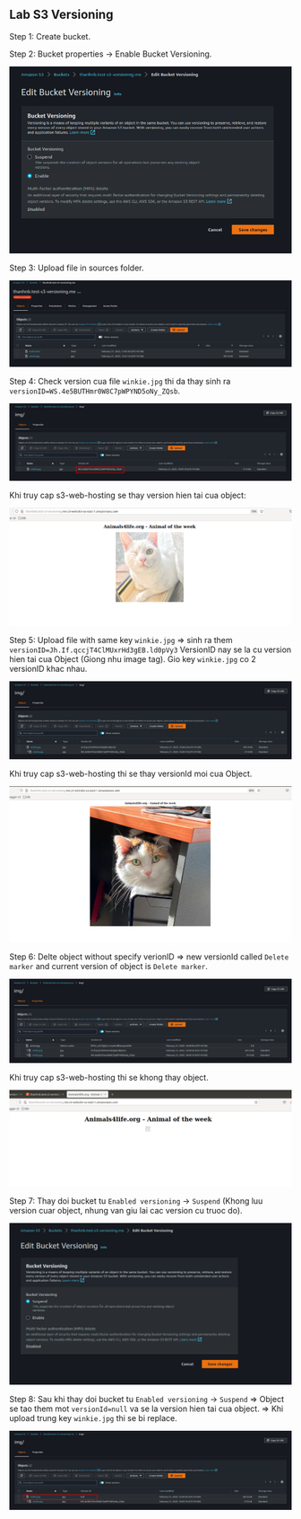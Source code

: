 ## Lab S3 Versioning

Step 1: Create bucket.

Step 2: Bucket properties -> Enable Bucket Versioning.

![](./../../images/s3-versioning-6.png)

Step 3: Upload file in sources folder.

![](./../../images/s3-versioning-5.png)

Step 4: Check version cua file `winkie.jpg` thi da thay sinh ra `versionID=WS.4e5BUTHmr0W8C7pWPYND5oNy_ZQsb`.

![](./../../images/s3-versioning-7.png)

Khi truy cap s3-web-hosting se thay version hien tai cua object:

![](./../../images/s3-versioning-12.png)

Step 5: Upload file with same key `winkie.jpg` => sinh ra them `versionID=Jh.If.qccjT4ClMUxrHd3gEB.ld0pVy3` VersionID nay se la cu version hien tai cua Object (Giong nhu image tag). Gio key `winkie.jpg` co 2 versionID khac nhau. 

![](./../../images/s3-versioning-8.png)

Khi truy cap s3-web-hosting thi se thay versionId moi cua Object.

![](./../../images/s3-versioning-11.png)

Step 6: Delte object without specify verionID => new versionId called `Delete marker` and current version of object is `Delete marker`.

![](./../../images/s3-versioning-9.png)

Khi truy cap s3-web-hosting thi se khong thay object.

![](./../../images/s3-versioning-10.png)

Step 7: Thay doi bucket tu `Enabled versioning` -> `Suspend` (Khong luu version cuar object, nhung van giu lai cac version cu truoc do).

![](./../../images/s3-versioning-13.png)

Step 8: Sau khi thay doi bucket tu `Enabled versioning` -> `Suspend` => Object se tao them mot `versionId=null` va se la version hien tai cua object. => Khi upload trung key `winkie.jpg` thi se bi replace.

![](./../../images/s3-versioning-14.png)
